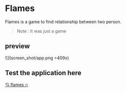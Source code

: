 # Flames

<p>    
        Flames is a game  to find relationship between two  person.
        
</p>

> Note : It was just a game

## preview

![](screen_shot/app.png =409x)

## Test the application here
[💘 flames 🔥 ](https://flames-love.herokuapp.com/)

